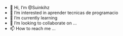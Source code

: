 - 👋 Hi, I’m @Suinkihz
- 👀 I’m interested in aprender tecnicas de programacio   
- 🌱 I’m currently learning 
- 💞️ I’m looking to collaborate on ...
- 📫 How to reach me ...

<!---
Suinkihz/Suinkihz is a ✨ special ✨ repository because its `README.md` (this file) appears on your GitHub profile.
You can click the Preview link to take a look at your changes.
--->
